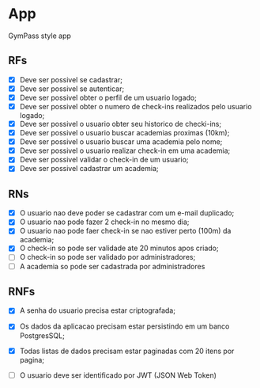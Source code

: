 # App

GymPass style app 


## RFs
 - [x] Deve ser possivel se cadastrar;
 - [x] Deve ser possivel se autenticar;
 - [x] Deve ser possivel obter o perfil de um usuario logado;
 - [x] Deve ser possivel obter o numero de check-ins realizados pelo usuario logado;
 - [x] Deve ser possivel o usuario obter seu historico de checki-ins;
 - [x] Deve ser possivel o usuario buscar academias proximas (10km);
 - [x] Deve ser possivel o usuario buscar uma academia pelo nome;
 - [x] Deve ser possivel o usuario realizar check-in em uma academia;
 - [x] Deve ser possivel validar o check-in de um usuario;
 - [x] Deve ser possivel cadastrar um academia;

## RNs

- [x] O usuario nao deve poder se cadastrar com um e-mail duplicado;
- [x] O usuario nao pode fazer 2 check-in no mesmo dia; 
- [x] O usuario nao pode faer check-in se nao estiver perto (100m) da academia;
- [x] O check-in so pode ser validade ate 20 minutos apos criado;
- [ ] O check-in so pode ser validado por administradores;
- [ ] A academia so pode ser cadastrada por administradores

## RNFs

- [x] A senha do usuario precisa estar criptografada;
- [x] Os dados da aplicacao precisam estar persistindo em um banco PostgresSQL;
- [x] Todas listas de dados precisam estar paginadas com 20 itens por pagina;
- [ ] O usuario deve ser identificado por JWT (JSON Web Token)

